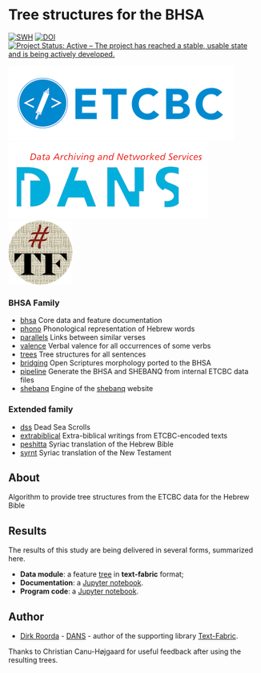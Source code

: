 # Tree structures for the BHSA

[![SWH](https://archive.softwareheritage.org/badge/origin/https://github.com/ETCBC/trees/)](https://archive.softwareheritage.org/browse/origin/?origin_url=https://github.com/ETCBC/trees)
[![DOI](https://zenodo.org/badge/364811052.svg)](https://zenodo.org/badge/latestdoi/364811052)
[![Project Status: Active – The project has reached a stable, usable state and is being actively developed.](https://www.repostatus.org/badges/latest/active.svg)](https://www.repostatus.org/#active)

[![etcbc](programs/images/etcbc.png)](http://www.etcbc.nl)
[![dans](programs/images/dans.png)](https://dans.knaw.nl/en)
[![tf](programs/images/tf-small.png)](https://annotation.github.io/text-fabric/tf)

### BHSA Family

* [bhsa](https://github.com/etcbc/bhsa) Core data and feature documentation
* [phono](https://github.com/etcbc/phono) Phonological representation of Hebrew words
* [parallels](https://github.com/etcbc/parallels) Links between similar verses
* [valence](https://github.com/etcbc/valence) Verbal valence for all occurrences
  of some verbs
* [trees](https://github.com/etcbc/trees) Tree structures for all sentences
* [bridging](https://github.com/etcbc/bridging) Open Scriptures morphology
  ported to the BHSA
* [pipeline](https://github.com/etcbc/pipeline) Generate the BHSA and SHEBANQ
  from internal ETCBC data files
* [shebanq](https://github.com/etcbc/shebanq) Engine of the
  [shebanq](https://shebanq.ancient-data.org) website

### Extended family

* [dss](https://github.com/etcbc/dss) Dead Sea Scrolls
* [extrabiblical](https://github.com/etcbc/extrabiblical)
  Extra-biblical writings from ETCBC-encoded texts
* [peshitta](https://github.com/etcbc/peshitta)
  Syriac translation of the Hebrew Bible
* [syrnt](https://github.com/etcbc/syrnt)
  Syriac translation of the New Testament

## About

Algorithm to provide tree structures from the ETCBC data for the Hebrew Bible

## Results

The results of this study are being delivered in several forms, summarized here.

* **Data module**: a feature
  [tree](https://github.com/ETCBC/trees/tree/master/tf)
  in **text-fabric** format;
* **Documentation**: a
  [Jupyter notebook](https://nbviewer.jupyter.org/github/etcbc/trees/blob/master/programs/trees.ipynb).
* **Program code**: a
  [Jupyter notebook](https://github.com/ETCBC/trees/tree/master/programs).

## Author
* [Dirk Roorda](https://pure.knaw.nl/portal/en/persons/dirk-roorda) -
  [DANS](https://dans.knaw.nl/en/front-page?set_language=en) -
  author of the supporting library
  [Text-Fabric](https://github.com/annotation/text-fabric).

Thanks to Christian Canu-Højgaard for useful feedback after using the resulting trees.
